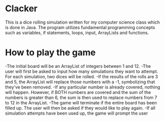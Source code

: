 # Clacker
This is a dice rolling simulation written for my computer science class which is done in Java. The program utilizes fundamental programming concepts such as variables, if statements, loops, input, ArrayLists and functions. 

# How to play the game
-The initial board will be an ArrayList of integers between 1 and 12. 
-The user will first be asked to input how many simulations they want to attempt. For each simulation, two dices will be rolled.
-If the results of the rolls are 3 and 5, the ArrayList will replace those numbers with a -1, symbolizing that they've been removed. 
-If any particular number is already covered, nothing will happen. However, if BOTH numbers are covered and the sum of the numbers is greater than 6, the sum is then used to replace numbers from 7 to 12 in the ArrayList. 
-The game will terminate if the entire board has been filled up. The user will then be asked if they would like to play again.
-If all simulation attempts have been used up, the game will prompt the user

